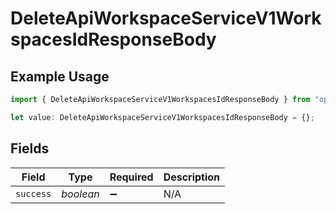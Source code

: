 # DeleteApiWorkspaceServiceV1WorkspacesIdResponseBody

## Example Usage

```typescript
import { DeleteApiWorkspaceServiceV1WorkspacesIdResponseBody } from "oppulence-backend-sdk/models/operations";

let value: DeleteApiWorkspaceServiceV1WorkspacesIdResponseBody = {};
```

## Fields

| Field              | Type               | Required           | Description        |
| ------------------ | ------------------ | ------------------ | ------------------ |
| `success`          | *boolean*          | :heavy_minus_sign: | N/A                |
